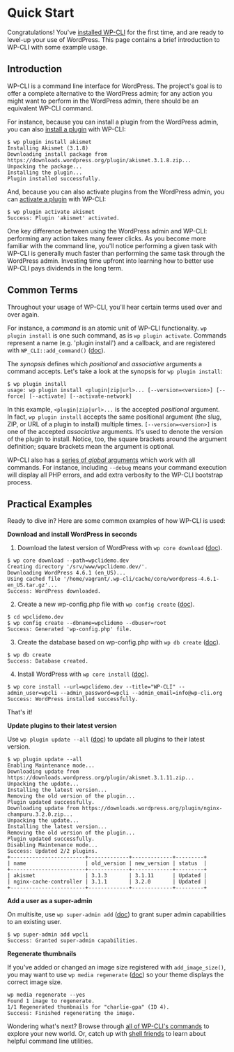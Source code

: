 # Quick Start

Congratulations! You've [installed WP-CLI](https://make.wordpress.org/cli/handbook/installing/) for the first time, and are ready to level-up your use of WordPress. This page contains a brief introduction to WP-CLI with some example usage.

## Introduction

WP-CLI is a command line interface for WordPress. The project's goal is to offer a complete alternative to the WordPress admin; for any action you might want to perform in the WordPress admin, there should be an equivalent WP-CLI command.

For instance, because you can install a plugin from the WordPress admin, you can also [install a plugin](https://developer.wordpress.org/cli/commands/plugin/install/) with WP-CLI:

    $ wp plugin install akismet
    Installing Akismet (3.1.8)
    Downloading install package from https://downloads.wordpress.org/plugin/akismet.3.1.8.zip...
    Unpacking the package...
    Installing the plugin...
    Plugin installed successfully.

And, because you can also activate plugins from the WordPress admin, you can [activate a plugin](https://developer.wordpress.org/cli/commands/plugin/activate/) with WP-CLI:

    $ wp plugin activate akismet
    Success: Plugin 'akismet' activated.

One key difference between using the WordPress admin and WP-CLI: performing any action takes many fewer clicks. As you become more familiar with the command line, you'll notice performing a given task with WP-CLI is generally much faster than performing the same task through the WordPress admin. Investing time upfront into learning how to better use WP-CLI pays dividends in the long term.

## Common Terms

Throughout your usage of WP-CLI, you'll hear certain terms used over and over again.

For instance, a _command_ is an atomic unit of WP-CLI functionality. `wp plugin install` is one such command, as is `wp plugin activate`. Commands represent a name (e.g. 'plugin install') and a callback, and are registered with `WP_CLI::add_command()` ([doc](https://make.wordpress.org/cli/handbook/internal-api/wp-cli-add-command/)).

The _synopsis_ defines which _positional_ and _associative_ arguments a command accepts. Let's take a look at the synopsis for `wp plugin install`:

    $ wp plugin install
    usage: wp plugin install <plugin|zip|url>... [--version=<version>] [--force] [--activate] [--activate-network]

In this example, `<plugin|zip|url>...` is the accepted _positional_ argument. In fact, `wp plugin install` accepts the same positional argument (the slug, ZIP, or URL of a plugin to install) multiple times. `[--version=<version>]` is one of the accepted _associative_ arguments. It's used to denote the version of the plugin to install. Notice, too, the square brackets around the argument definition; square brackets mean the argument is optional.

WP-CLI also has a [series of _global_ arguments](https://make.wordpress.org/cli/handbook/config/) which work with all commands. For instance, including `--debug` means your command execution will display all PHP errors, and add extra verbosity to the WP-CLI bootstrap process.

## Practical Examples

Ready to dive in? Here are some common examples of how WP-CLI is used:

**Download and install WordPress in seconds**

1. Download the latest version of WordPress with `wp core download` ([doc](https://developer.wordpress.org/cli/commands/core/download/)).

```
$ wp core download --path=wpclidemo.dev
Creating directory '/srv/www/wpclidemo.dev/'.
Downloading WordPress 4.6.1 (en_US)...
Using cached file '/home/vagrant/.wp-cli/cache/core/wordpress-4.6.1-en_US.tar.gz'...
Success: WordPress downloaded.
```

2. Create a new wp-config.php file with `wp config create` ([doc](https://developer.wordpress.org/cli/commands/config/create/)).

```
$ cd wpclidemo.dev
$ wp config create --dbname=wpclidemo --dbuser=root
Success: Generated 'wp-config.php' file.
```

3. Create the database based on wp-config.php with `wp db create` ([doc](https://developer.wordpress.org/cli/commands/db/create/)).

```
$ wp db create
Success: Database created.
```

4. Install WordPress with `wp core install` ([doc](https://developer.wordpress.org/cli/commands/core/install/)).

```
$ wp core install --url=wpclidemo.dev --title="WP-CLI" --admin_user=wpcli --admin_password=wpcli --admin_email=info@wp-cli.org
Success: WordPress installed successfully.
```

That's it!

**Update plugins to their latest version**

Use `wp plugin update --all` ([doc](https://developer.wordpress.org/cli/commands/plugin/update/)) to update all plugins to their latest version.

```
$ wp plugin update --all
Enabling Maintenance mode...
Downloading update from https://downloads.wordpress.org/plugin/akismet.3.1.11.zip...
Unpacking the update...
Installing the latest version...
Removing the old version of the plugin...
Plugin updated successfully.
Downloading update from https://downloads.wordpress.org/plugin/nginx-champuru.3.2.0.zip...
Unpacking the update...
Installing the latest version...
Removing the old version of the plugin...
Plugin updated successfully.
Disabling Maintenance mode...
Success: Updated 2/2 plugins.
+------------------------+-------------+-------------+---------+
| name                   | old_version | new_version | status  |
+------------------------+-------------+-------------+---------+
| akismet                | 3.1.3       | 3.1.11      | Updated |
| nginx-cache-controller | 3.1.1       | 3.2.0       | Updated |
+------------------------+-------------+-------------+---------+
```

**Add a user as a super-admin**

On multisite, use `wp super-admin add` ([doc](https://developer.wordpress.org/cli/commands/super-admin/add/)) to grant super admin capabilities to an existing user.

```
$ wp super-admin add wpcli
Success: Granted super-admin capabilities.
```

**Regenerate thumbnails**

If you've added or changed an image size registered with `add_image_size()`, you may want to use `wp media regenerate` ([doc](https://developer.wordpress.org/cli/commands/media/regenerate/)) so your theme displays the correct image size.

```
wp media regenerate --yes
Found 1 image to regenerate.
1/1 Regenerated thumbnails for "charlie-gpa" (ID 4).
Success: Finished regenerating the image.
```

Wondering what's next? Browse through [all of WP-CLI's commands](https://developer.wordpress.org/cli/commands/) to explore your new world. Or, catch up with [shell friends](https://make.wordpress.org/cli/handbook/shell-friends/) to learn about helpful command line utilities.
